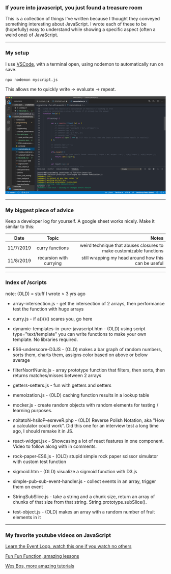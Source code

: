 ### If youre into javascript, you just found a treasure room

This is a collection of things I've written because I thought they conveyed something interesting about JavaScript. I wrote each of these to be (hopefully) easy to understand while showing a specific aspect (often a weird one) of JavaScript.

---

### My setup

I use [VSCode](https://code.visualstudio.com/), with a terminal open, using nodemon to automatically run on save.

`npx nodemon myscript.js`

This allows me to quickly write -> evaluate -> repeat.

![Screenshot](https://github.com/JasonLough/fun-with-javascript/blob/master/screenshot.png?raw=true "Screenshot")

---

### My biggest piece of advice

Keep a developer log for yourself. A google sheet works nicely. Make it similar to this:

| Date      |          Topic          |                                                               Notes |
| --------- | :---------------------: | ------------------------------------------------------------------: |
| 11/7/2019 |     curry functions     | weird technique that abuses closures to make customizable functions |
| 11/8/2019 | recursion with currying |                still wrapping my head around how this can be useful |

---

### Index of /scripts

note: (OLD) = stuff I wrote > 3 yrs ago

- array-intersection.js - get the intersection of 2 arrays, then performance test the function with huge arrays

- curry.js - if a()()() scares you, go here

- dynamic-templates-in-pure-javascript.htm - (OLD) using script type="text/template" you can write functions to make your own template. No libraries required.

- ES6-underscore-D3JS - (OLD) makes a bar graph of random numbers, sorts them, charts them, assigns color based on above or below average

- filterNsortNuniq.js - array prototype function that filters, then sorts, then returns matches/misses between 2 arrays

- getters-setters.js - fun with getters and setters

- memoization.js - (OLD) caching function results in a lookup table

- mocker.js - create random objects with random elements for testing / learning purposes.

- noitatoN-hsiloP-esreveR.php - (OLD) Reverse Polish Notation, aka "How a calculator could work". Did this one for an interview test a long time ago, I should remake it in JS.

- react-widget.jsx - Showcasing a lot of react features in one component. Video to follow along with in comments.

- rock-paper-ES6.js - (OLD) stupid simple rock paper scissor simulator with custom test function

- sigmoid.htm - (OLD) visualize a sigmoid function with D3.js

- simple-pub-sub-event-handler.js - collect events in an array, trigger them on event

- StringSubSlice.js - take a string and a chunk size, return an array of chunks of that size from that string. String.prototype.subSlice().

- test-object.js - (OLD) makes an array with a random number of fruit elements in it

---

### My favorite youtube videos on JavaScript

[Learn the Event Loop, watch this one if you watch no others](https://www.youtube.com/watch?v=8aGhZQkoFbQ&t=4s)

[Fun Fun Function, amazing lessons](https://www.youtube.com/channel/UCO1cgjhGzsSYb1rsB4bFe4Q)

[Wes Bos, more amazing tutorials](https://www.youtube.com/channel/UCoebwHSTvwalADTJhps0emA)
